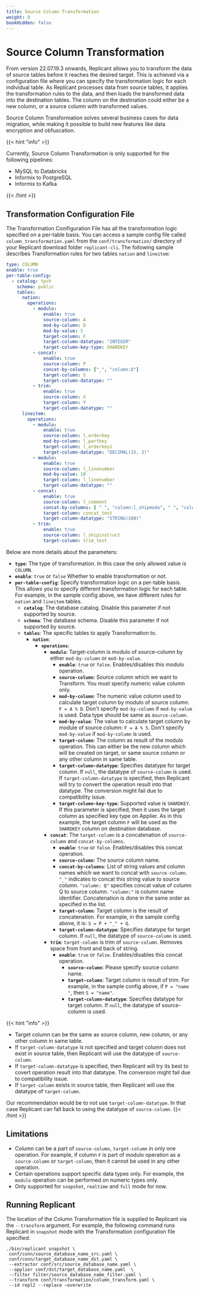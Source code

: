 ```yaml
---
title: Source Column Transformation
weight: 8
bookHidden: false
---
```


# Source Column Transformation
From version 22.07.19.3 onwards, Replicant allows you to transform the data of source tables before it reaches the desired target. This is achieved via a configuration file where you can specify the transformation logic for each individual table. As Replicant processes data from source tables, it applies the transformation rules to the data, and then loads the transformed data into the destination tables. The column on the destination could either be a new column, or a source column with transformed values.

Source Column Transformation solves several business cases for data migration, while making it possible to build new features like data encryption and obfuscation.

{{< hint "info" >}}

Currently, Source Column Transformation is only supported for the following pipelines:

- MySQL to Databricks
- Informix to PostgreSQL
- Informix to Kafka
  
{{< /hint >}}

## Transformation Configuration File

The Transformation Conifiguration File has all the transformation logic specified on a per-table basis. You can access a sample config file called `column_transformation.yaml` from the `conf/transformation/` directory of your Replicant download folder `replicant-cli`. The following sample describes Transformation rules for two tables `nation` and `lineitem`:

```YAML
type: COLUMN
enable: true
per-table-config:
  - catalog: tpch                                    
    schema: public                                   
    tables:
      nation:
        operations:
          - modulo:                                  
              enable: true                           
              source-column: A                       
              mod-by-column: D                       
              mod-by-value: 5                        
              target-column: F                       
              target-column-datatype: "INTEGER"      
              target-column-key-type: SHARDKEY                        
          - concat:                                  
              enable: true                            
              source-column: P                        
              concat-by-columns: ["_", "column:Q"]   
              target-column: S                       
              target-column-datatype: ""             
          - trim:                                    
              enable: true                            
              source-column: X                        
              target-column: Y                       
              target-column-datatype: ""            
      lineitem:
        operations:
          - modulo:
              enable: true
              source-column: l_orderkey
              mod-by-column: l_partkey
              target-column: l_orderkey1
              target-column-datatype: "DECIMAL(15, 2)"
          - modulo:
              enable: true
              source-column: l_linenumber
              mod-by-value: 10
              target-column: l_linenumber
              target-column-datatype: ""
          - concat:
              enable: true
              source-column: l_comment
              concat-by-columns: [ " ", "column:l_shipmode", " ", "column:l_linestatus", " " ]
              target-column: concat_test
              target-column-datatype: "STRING(100)"
          - trim:
              enable: true
              source-column: l_shipinstruct
              target-column: trim_test
```

Below are more details about the parameters:

- **`type`**: The type of transformation. In this case the only allowed value is `COLUMN`.
- **`enable`**: `true` or `false` Whether to enable transformation or not.
- **`per-table-config`**: Specify transformation logic on a per-table basis. This allows you to specify different transformation logic for each table. For example, in the sample config above, we have different rules for `nation` and `lineitem` tables.
  - **`catalog`**: The database catalog. Disable this parameter if not supported by source.
  - **`schema`**: The database schema. Disable this parameter if not supported by source.
  - **`tables`**: The specific tables to apply Transformation to.
    - **`nation`**: 
      - **`operations`**:
        - **`modulo`**: Target-column is modulo of source-column by either `mod-by-column` or `mod-by-value`.
          - **`enable`**: `true` or `false`. Enables/disables this modulo operation.
          - **`source-column`**: Source column which we want to Transform. You must specify numeric value column only.
          - **`mod-by-column`**: The numeric value column used to calculate target column by modulo of source column: `F = A % D`. Don't specify `mod-by-column` if `mod-by-value` is used. Data type should be same as s`ource-column`.
          - **`mod-by-value`**: The value to calculate target column by module of source column: `F = A % 5`. Don't specify `mod-by-value` if `mod-by-column` is used.
          - **`target-column`**: The column as result of the modulo operation. This can either be the new column which will be created on target, or same source column or any other column in same table.
          - **`target-column-datatype`**: Specifies datatype for target column. If `null`, the datatype of `source-column` is used. If `target-column-datatype` is specified, then Replicant will try to convert the operation result into that datatype. The conversion might fail due to compatibility issue.
          - **`target-column-key-type`**: Supported value is `SHARDKEY`. If this parameter is specified, then it uses the target column as specified key type on Applier. As in this example, the target column `F` will be used as the `SHARDKEY` column on destination database.
        - **`concat`**: The `target-column` is a concatenation of `source-column` and `concat-by-columns`.
          - **`enable`**: `true` or `false`. Enables/disables this concat operation.
          - **`source-column`**: The source column name.
          - **`concat-by-columns`**: List of string values and column names which we want to concat with `source-column`. `"_"` indicates to concat this string value to source column. `"column: Q"` specifies concat value of column Q to source column. `"column:"` is column name identifier. Concatenation is done in the same order as specified in the list.
          - **`target-column`**: Target column is the result of concatenation. For example, in the sample config above, it is: `S = P + "_" + Q`.
          - **`target-column-datatype`**: Specifies datatype for target column. If `null`, the datatype of `source-column` is used.
        - **`trim`**: `target-column` is trim of `source-column`. Removes space from front and back of string.
          - **`enable`**: `true` or `false`. Enables/disables this concat operation.
              - **`source-column`**: Please specify source column name.
              - **`target-column`**: Target column is result of trim. For example,  in the sample config above, if `P = "name    "`, then `S = "name"`.
              - **`target-column-datatype`**: Specifies datatype for target column. If `null`, the datatype of source-column is used.

{{< hint "info" >}}
- Target column can be the same as source column, new column, or any other column in same table.
- If `target-column-datatype` is not specified and target column does not exist in source table, then Replicant will use the datatype of `source-column`.
- If `target-column-datatype` is specified, then Replicant will try its best to covert operation result into that datatype. The conversion might fail due to compatibility issue.
- If `target-column` exists in source table, then Replicant will use the datatype of `target-column`.

Our recommendation would be to not use `target-column-datatype`. In that case Replicant can fall back to using the datatype of `source-column`.
{{< /hint >}}

## Limitations

- Column can be a part of `source-column`, `target-column` in only one operation. For example, if column `F` is part of modulo operation as a `source-column` or `target-column`, then it cannot be used in any other operation.
- Certain operations support specific data types only. For example, the `modulo` operation can be performed on numeric types only.
- Only supported for `snapshot`, `realtime` and `full` mode for now.

## Running Replicant

The location of the Column Transformation file is supplied to Replicant via the `--transform` argument. For example, the following command runs Replicant in `snapshot` mode with the Transformation configuration file specified:

```shell
./bin/replicant snapshot \
 conf/conn/source_database_name_src.yaml \
 conf/conn/target_database_name_dst.yaml \
 --extractor conf/src/source_database_name.yaml \
 --applier conf/dst/target_database_name.yaml  \
 --filter filter/source_database_name_filter.yaml \
 --transform conf/transformation/column_transform.yaml \
 --id repl2 --replace –overwrite
```